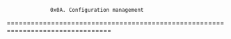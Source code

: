                   0x0A. Configuration management
================================================================================
